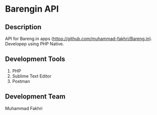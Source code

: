 # Barengin API

## Description
API for Bareng.in apps (https://github.com/muhammad-fakhri/Bareng.in). Developep using PHP Native.

## Development Tools
1. PHP
2. Sublime Text Editor
3. Postman

## Development Team
Muhammad Fakhri
